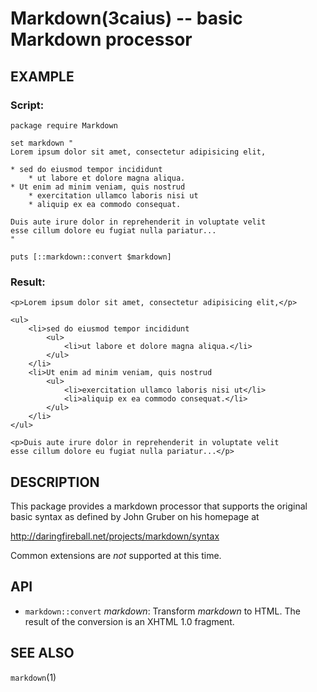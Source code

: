 Markdown(3caius) -- basic Markdown processor
==============================================================================

## EXAMPLE

### Script:

    package require Markdown

    set markdown "
    Lorem ipsum dolor sit amet, consectetur adipisicing elit,
 
    * sed do eiusmod tempor incididunt
        * ut labore et dolore magna aliqua.
    * Ut enim ad minim veniam, quis nostrud
        * exercitation ullamco laboris nisi ut
        * aliquip ex ea commodo consequat.
 
    Duis aute irure dolor in reprehenderit in voluptate velit
    esse cillum dolore eu fugiat nulla pariatur...
    "

    puts [::markdown::convert $markdown]

### Result:

    <p>Lorem ipsum dolor sit amet, consectetur adipisicing elit,</p>

    <ul>
        <li>sed do eiusmod tempor incididunt
            <ul>
                <li>ut labore et dolore magna aliqua.</li>
            </ul>
        </li>
        <li>Ut enim ad minim veniam, quis nostrud
            <ul>
                <li>exercitation ullamco laboris nisi ut</li>
                <li>aliquip ex ea commodo consequat.</li>
            </ul>
        </li>
    </ul>

    <p>Duis aute irure dolor in reprehenderit in voluptate velit
    esse cillum dolore eu fugiat nulla pariatur...</p>

## DESCRIPTION

This package provides a markdown processor that supports the original basic
syntax as defined by John Gruber on his homepage at

http://daringfireball.net/projects/markdown/syntax 

Common extensions are *not* supported at this time.

## API

* `markdown::convert` *markdown*:
  Transform *markdown* to HTML. The result of the conversion is an XHTML 1.0
  fragment.

## SEE ALSO

`markdown`(1)

